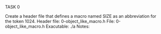 TASK 0

Create a header file that defines a macro named SIZE as an abbreviation for the token 1024.
Header file: 0-object_like_macro.h
File: 0-object_like_macro.h
Exacutable: ./a
Notes:

